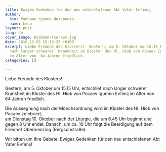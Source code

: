 ```yaml
---
title: Ewiges Gedenken für den neu entschlafenen Abt Vater Evfimij
author:
  bio: Рабочая группа Интернета
  name: Lena
layout: post
lang: de
cover_image: Hiobmon-Tserkov.jpg
date: 2018-12-02 15:18:33 +0100
excerpt: Liebe Freunde des Klosters!  Gestern, am 5. Oktober um 15.15 Uhr, entschlief
  nach langer schwerer  Krankheit im Kloster des Hl. Hiob von Pocaev Igumen Evfimij
  im Alter von  64 Jahren friedlich.
categories: []

---
```

Liebe Freunde des Klosters!

Gestern, am 5. Oktober um 15.15 Uhr, entschlief nach langer schwerer  Krankheit im Kloster des Hl. Hiob von Pocaev Igumen Evfimij im Alter von  64 Jahren friedlich.

Die Aussegnung nach der Mönchsordnung wird im Kloster des Hl. Hiob von Pocaev zelebriert,  
 am Dienstag 10. Oktober nach der Liturgie, die um 6.45 Uhr beginnt und  gegen 8 Uhr endet. Danach, um ca. 10 Uhr folgt die Beerdigung auf dem  Friedhof Obermenzing (Bergsonstraße).

Wir bitten um Ihre Gebete! Ewiges Gedenken für den neu entschlafenen Abt Vater Evfimij!